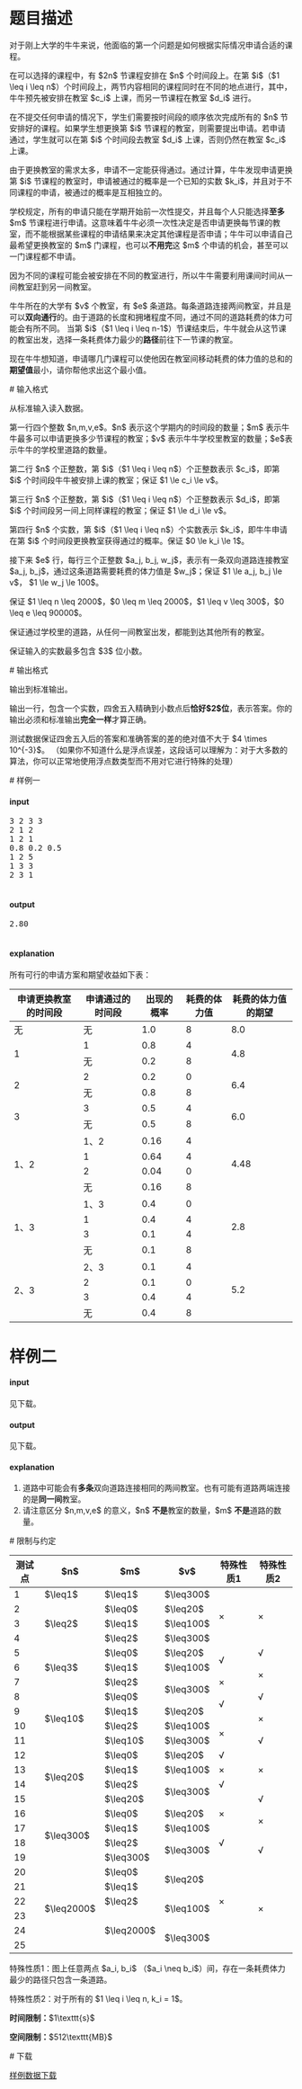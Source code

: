 # 题目描述

<p>对于刚上大学的牛牛来说，他面临的第一个问题是如何根据实际情况申请合适的课程。</p>
<p>在可以选择的课程中，有 $2n$ 节课程安排在 $n$ 个时间段上。在第 $i$（$1 \leq i \leq n$）个时间段上，两节内容相同的课程同时在不同的地点进行，其中，牛牛预先被安排在教室 $c_i$ 上课，而另一节课程在教室 $d_i$ 进行。</p>
<p>在不提交任何申请的情况下，学生们需要按时间段的顺序依次完成所有的 $n$ 节安排好的课程。如果学生想更换第 $i$ 节课程的教室，则需要提出申请。若申请通过，学生就可以在第 $i$ 个时间段去教室 $d_i$ 上课，否则仍然在教室 $c_i$ 上课。</p>
<p>由于更换教室的需求太多，申请不一定能获得通过。通过计算，牛牛发现申请更换第 $i$ 节课程的教室时，申请被通过的概率是一个已知的实数 $k_i$，并且对于不同课程的申请，被通过的概率是互相独立的。</p>
<p>学校规定，所有的申请只能在学期开始前一次性提交，并且每个人只能选择<strong>至多</strong> $m$ 节课程进行申请。这意味着牛牛必须一次性决定是否申请更换每节课的教室，而不能根据某些课程的申请结果来决定其他课程是否申请；牛牛可以申请自己最希望更换教室的 $m$ 门课程，也可以<strong>不用完</strong>这 $m$ 个申请的机会，甚至可以一门课程都不申请。</p>
<p>因为不同的课程可能会被安排在不同的教室进行，所以牛牛需要利用课间时间从一间教室赶到另一间教室。</p>
<p>牛牛所在的大学有 $v$ 个教室，有 $e$ 条道路。每条道路连接两间教室，并且是可以<strong>双向通行</strong>的。由于道路的长度和拥堵程度不同，通过不同的道路耗费的体力可能会有所不同。
当第 $i$（$1 \leq i \leq n-1$）节课结束后，牛牛就会从这节课的教室出发，选择一条耗费体力最少的<strong>路径</strong>前往下一节课的教室。</p>
<p>现在牛牛想知道，申请哪几门课程可以使他因在教室间移动耗费的体力值的总和的<strong>期望值</strong>最小，请你帮他求出这个最小值。</p>
# 输入格式


<p>从标准输入读入数据。</p>
<p>第一行四个整数 $n,m,v,e$。$n$ 表示这个学期内的时间段的数量；$m$ 表示牛牛最多可以申请更换多少节课程的教室；$v$ 表示牛牛学校里教室的数量；$e$表示牛牛的学校里道路的数量。</p>
<p>第二行 $n$ 个正整数，第 $i$（$1 \leq i \leq n$）个正整数表示 $c_i$，即第 $i$ 个时间段牛牛被安排上课的教室；保证 $1 \le c_i \le v$。</p>
<p>第三行 $n$ 个正整数，第 $i$（$1 \leq i \leq n$）个正整数表示 $d_i$，即第 $i$ 个时间段另一间上同样课程的教室；保证 $1 \le d_i \le v$。</p>
<p>第四行 $n$ 个实数，第 $i$（$1 \leq i \leq n$）个实数表示 $k_i$，即牛牛申请在第 $i$ 个时间段更换教室获得通过的概率。保证 $0 \le  k_i \le 1$。</p>
<p>接下来 $e$ 行，每行三个正整数 $a_j, b_j, w_j$，表示有一条双向道路连接教室 $a_j, b_j$，通过这条道路需要耗费的体力值是 $w_j$；保证 $1 \le a_j, b_j \le v$， $1 \le w_j \le 100$。</p>
<p>保证 $1 \leq n \leq 2000$，$0 \leq m \leq 2000$，$1 \leq v \leq 300$，$0 \leq e \leq 90000$。</p>
<p>保证通过学校里的道路，从任何一间教室出发，都能到达其他所有的教室。</p>
<p>保证输入的实数最多包含 $3$ 位小数。</p>
# 输出格式


<p>输出到标准输出。</p>
<p>输出一行，包含一个实数，四舍五入精确到小数点后<strong>恰好$2$位</strong>，表示答案。你的输出必须和标准输出<strong>完全一样</strong>才算正确。</p>
<p>测试数据保证四舍五入后的答案和准确答案的差的绝对值不大于 $4 \times 10^{-3}$。
（如果你不知道什么是浮点误差，这段话可以理解为：对于大多数的算法，你可以正常地使用浮点数类型而不用对它进行特殊的处理）</p>
# 样例一


<h4>input</h4>
<pre>3 2 3 3
2 1 2
1 2 1
0.8 0.2 0.5
1 2 5
1 3 3
2 3 1

</pre>


<h4>output</h4>
<pre>2.80

</pre>

<h4>explanation</h4>
<p>所有可行的申请方案和期望收益如下表：</p>
<div class="table-responsive">
<table class="table table-bordered table-text-center table-vertical-middle"><thead><tr><th rowspan="1">申请更换教室的时间段</th><th rowspan="1">申请通过的时间段</th><th rowspan="1">出现的概率</th><th rowspan="1">耗费的体力值</th><th rowspan="1">耗费的体力值的期望</th></tr></thead><tbody><tr><td rowspan="1">无</td><td rowspan="1">无</td><td rowspan="1">1.0</td><td rowspan="1">8</td><td rowspan="1">8.0</td></tr><tr><td rowspan="2">1</td><td rowspan="1">1</td><td rowspan="1">0.8</td><td rowspan="1">4</td><td rowspan="2">4.8</td></tr><tr><td rowspan="1">无</td><td rowspan="1">0.2</td><td rowspan="1">8</td></tr><tr><td rowspan="2">2</td><td rowspan="1">2</td><td rowspan="1">0.2</td><td rowspan="1">0</td><td rowspan="2">6.4</td></tr><tr><td rowspan="1">无</td><td rowspan="1">0.8</td><td rowspan="1">8</td></tr><tr><td rowspan="2">3</td><td rowspan="1">3</td><td rowspan="1">0.5</td><td rowspan="1">4</td><td rowspan="2">6.0</td></tr><tr><td rowspan="1">无</td><td rowspan="1">0.5</td><td rowspan="1">8</td></tr><tr><td rowspan="4">1、2</td><td rowspan="1">1、2</td><td rowspan="1">0.16</td><td rowspan="1">4</td><td rowspan="4">4.48</td></tr><tr><td rowspan="1">1</td><td rowspan="1">0.64</td><td rowspan="1">4</td></tr><tr><td rowspan="1">2</td><td rowspan="1">0.04</td><td rowspan="1">0</td></tr><tr><td rowspan="1">无</td><td rowspan="1">0.16</td><td rowspan="1">8</td></tr><tr><td rowspan="4">1、3</td><td rowspan="1">1、3</td><td rowspan="1">0.4</td><td rowspan="1">0</td><td rowspan="4">2.8</td></tr><tr><td rowspan="1">1</td><td rowspan="1">0.4</td><td rowspan="1">4</td></tr><tr><td rowspan="1">3</td><td rowspan="1">0.1</td><td rowspan="1">4</td></tr><tr><td rowspan="1">无</td><td rowspan="1">0.1</td><td rowspan="1">8</td></tr><tr><td rowspan="4">2、3</td><td rowspan="1">2、3</td><td rowspan="1">0.1</td><td rowspan="1">4</td><td rowspan="4">5.2</td></tr><tr><td rowspan="1">2</td><td rowspan="1">0.1</td><td rowspan="1">0</td></tr><tr><td rowspan="1">3</td><td rowspan="1">0.4</td><td rowspan="1">4</td></tr><tr><td rowspan="1">无</td><td rowspan="1">0.4</td><td rowspan="1">8</td></tr></tbody></table></div>

# 样例二


<h4>input</h4>
<p>见下载。</p>
<h4>output</h4>
<p>见下载。</p>
<h4>explanation</h4>
<ol><li>道路中可能会有<strong>多条</strong>双向道路连接相同的两间教室。也有可能有道路两端连接的是<strong>同一间</strong>教室。</li>
<li>请注意区分 $n,m,v,e$ 的意义，$n$ <strong>不是</strong>教室的数量，$m$ <strong>不是</strong>道路的数量。</li>
</ol># 限制与约定


<div class="table-responsive">
<table class="table table-bordered table-text-center table-vertical-middle"><thead><tr><th rowspan="1">测试点</th><th rowspan="1">$n$</th><th rowspan="1">$m$</th><th rowspan="1">$v$</th><th rowspan="1">特殊性质1</th><th rowspan="1">特殊性质2</th></tr></thead><tbody><tr><td rowspan="1">1</td><td rowspan="1">$\leq1$</td><td rowspan="1">$\leq1$</td><td rowspan="1">$\leq300$</td><td rowspan="4">×</td><td rowspan="4">×</td></tr><tr><td rowspan="1">2</td><td rowspan="3">$\leq2$</td><td rowspan="1">$\leq0$</td><td rowspan="1">$\leq20$</td></tr><tr><td rowspan="1">3</td><td rowspan="1">$\leq1$</td><td rowspan="1">$\leq100$</td></tr><tr><td rowspan="1">4</td><td rowspan="1">$\leq2$</td><td rowspan="1">$\leq300$</td></tr><tr><td rowspan="1">5</td><td rowspan="3">$\leq3$</td><td rowspan="1">$\leq0$</td><td rowspan="1">$\leq20$</td><td rowspan="2">√</td><td rowspan="1">√</td></tr><tr><td rowspan="1">6</td><td rowspan="1">$\leq1$</td><td rowspan="1">$\leq100$</td><td rowspan="2">×</td></tr><tr><td rowspan="1">7</td><td rowspan="1">$\leq2$</td><td rowspan="2">$\leq300$</td><td rowspan="1">×</td></tr><tr><td rowspan="1">8</td><td rowspan="4">$\leq10$</td><td rowspan="1">$\leq0$</td><td rowspan="2">√</td><td rowspan="1">√</td></tr><tr><td rowspan="1">9</td><td rowspan="1">$\leq1$</td><td rowspan="1">$\leq20$</td><td rowspan="2">×</td></tr><tr><td rowspan="1">10</td><td rowspan="1">$\leq2$</td><td rowspan="1">$\leq100$</td><td rowspan="2">×</td></tr><tr><td rowspan="1">11</td><td rowspan="1">$\leq10$</td><td rowspan="1">$\leq300$</td><td rowspan="1">√</td></tr><tr><td rowspan="1">12</td><td rowspan="4">$\leq20$</td><td rowspan="1">$\leq0$</td><td rowspan="1">$\leq20$</td><td rowspan="1">√</td><td rowspan="3">×</td></tr><tr><td rowspan="1">13</td><td rowspan="1">$\leq1$</td><td rowspan="1">$\leq100$</td><td rowspan="1">×</td></tr><tr><td rowspan="1">14</td><td rowspan="1">$\leq2$</td><td rowspan="2">$\leq300$</td><td rowspan="1">√</td></tr><tr><td rowspan="1">15</td><td rowspan="1">$\leq20$</td><td rowspan="3">×</td><td rowspan="1">√</td></tr><tr><td rowspan="1">16</td><td rowspan="4">$\leq300$</td><td rowspan="1">$\leq0$</td><td rowspan="1">$\leq20$</td><td rowspan="2">×</td></tr><tr><td rowspan="1">17</td><td rowspan="1">$\leq1$</td><td rowspan="1">$\leq100$</td></tr><tr><td rowspan="1">18</td><td rowspan="1">$\leq2$</td><td rowspan="2">$\leq300$</td><td rowspan="1">√</td><td rowspan="2">√</td></tr><tr><td rowspan="1">19</td><td rowspan="1">$\leq300$</td><td rowspan="7">×</td></tr><tr><td rowspan="1">20</td><td rowspan="6">$\leq2000$</td><td rowspan="1">$\leq0$</td><td rowspan="2">$\leq20$</td><td rowspan="6">×</td></tr><tr><td rowspan="1">21</td><td rowspan="1">$\leq1$</td></tr><tr><td rowspan="1">22</td><td rowspan="1">$\leq2$</td><td rowspan="2">$\leq100$</td></tr><tr><td rowspan="1">23</td><td rowspan="3">$\leq2000$</td></tr><tr><td rowspan="1">24</td><td rowspan="2">$\leq300$</td></tr><tr><td rowspan="1">25</td></tr></tbody></table></div>

<p>特殊性质1：图上任意两点 $a_i, b_i$ （$a_i \neq b_i$）间，存在一条耗费体力最少的路径只包含一条道路。</p>
<p>特殊性质2：对于所有的 $1 \leq i \leq n, k_i = 1$。</p>
<p><strong>时间限制：</strong>$1\texttt{s}$</p>
<p><strong>空间限制：</strong>$512\texttt{MB}$</p>
# 下载


<p><a href="/download.php?type=problem&amp;id=262">样例数据下载</a></p>
